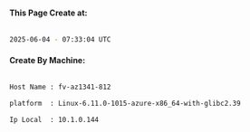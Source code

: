 
   
#### This Page Create at:

```bash

2025-06-04 - 07:33:04 UTC

```

#### Create By Machine:

```bash

Host Name : fv-az1341-812

platform  : Linux-6.11.0-1015-azure-x86_64-with-glibc2.39

Ip Local  : 10.1.0.144

```

